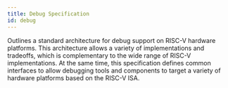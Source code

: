 ```yaml
---
title: Debug Specification
id: debug
---
```


Outlines a standard architecture for debug support on RISC-V hardware platforms. This architecture allows a variety of implementations and tradeoffs, which is complementary to the wide range of RISC-V implementations. At the same time, this specification defines common interfaces to allow debugging tools and components to target a variety of hardware platforms based on the RISC-V ISA.